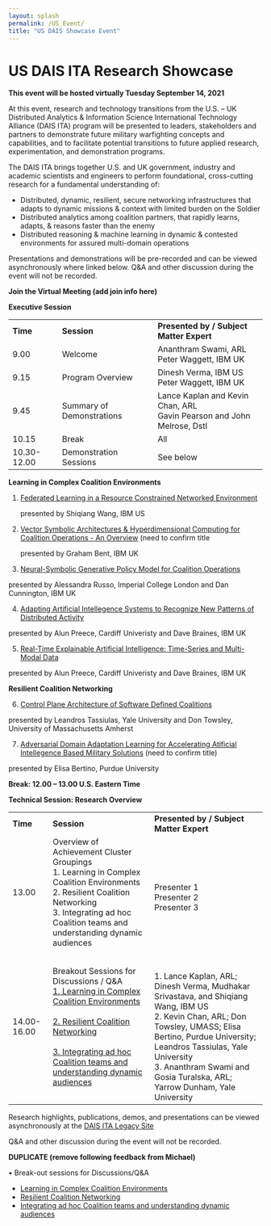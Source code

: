 ```yaml
---
layout: splash
permalink: /US_Event/
title: "US DAIS Showcase Event"
---
```


# US DAIS ITA Research Showcase
**This event will be hosted virtually Tuesday September 14, 2021**

At this event, research and technology transitions from the U.S. – UK Distributed Analytics & Information Science International Technology Alliance (DAIS ITA) program will be presented to leaders, stakeholders and partners to demonstrate future military warfighting concepts and capabilities, and to facilitate potential transitions to future applied research, experimentation, and demonstration programs.

The DAIS ITA brings together U.S. and UK government, industry and academic scientists and engineers to perform foundational, cross-cutting research for a fundamental understanding of: 
* Distributed, dynamic, resilient, secure networking infrastructures that adapts to dynamic missions & context with limited burden on the Soldier
* Distributed analytics among coalition partners, that rapidly learns, adapts, & reasons faster than the enemy
* Distributed reasoning & machine learning in dynamic & contested environments for assured multi-domain operations

Presentations and demonstrations will be pre-recorded and can be viewed asynchronously where linked below. Q&A and other discussion during the event will not be recorded.

**Join the Virtual Meeting (add join info here)**

**Executive Session**

<table>
  <tbody>
    <tr>
      <td><b>Time</b></td>
      <td><b>Session</b></td>
      <td><b>Presented by / Subject Matter Expert</b></td>
    </tr>
    <tr>
      <td>9.00</td>
      <td>Welcome</td>
      <td>Ananthram Swami, ARL<br>
      Peter Waggett, IBM UK</td>
    </tr>
    <tr>
      <td>9.15</td>
      <td>Program Overview</td>
      <td>Dinesh Verma, IBM US<br>
          Peter Waggett, IBM UK</td>
    </tr>
    <tr>
      <td>9.45</td>
      <td>Summary of Demonstrations</td>
       <td>Lance Kaplan and Kevin Chan, ARL<br>
         Gavin Pearson and John Melrose, Dstl</td>         
    </tr>
    <tr>
      <td>10.15</td>
      <td>Break</td>
      <td>All</td>
    </tr>
    <tr>
      <td>10.30-12.00</td>
      <td>Demonstration Sessions</td>
      <td>See below</td>
       </tr> 
  </tbody>
</table>

**Learning in Complex Coalition Environments**
1.	[Federated Learning in a Resource Constrained Networked Environment](/1a08/)

    presented by Shiqiang Wang, IBM US

2.	[Vector Symbolic Architectures & Hyperdimensional Computing for Coalition Operations - An Overview](/1a11/) (need to confirm title

    presented by Graham Bent, IBM UK

3.	[Neural-Symbolic Generative Policy Model for Coalition Operations](/1c02/)

presented by Alessandra Russo, Imperial College London and Dan Cunnington, IBM UK

4.	[Adapting Artificial Intellegence Systems to Recognize New Patterns of Distributed Activity](/1c16/)

presented by Alun Preece, Cardiff Univeristy and Dave Braines, IBM UK

5.	[Real-Time Explainable Artificial Intelligence: Time-Series and Multi-Modal Data](/1d01/)

presented by Alun Preece, Cardiff Univeristy and Dave Braines, IBM UK

**Resilient Coalition Networking**

6.	[Control Plane Architecture of Software Defined Coalitions](/2a08/)

presented by Leandros Tassiulas, Yale University and Don Towsley, University of Massachusetts Amherst

7.	[Adversarial Domain Adaptation Learning for Accelerating Atificial Intellegence Based Military Solutions](/2c01/) (need to confirm title)

presented by Elisa Bertino, Purdue University


**Break: 12.00 – 13.00 U.S. Eastern Time**<br>

**Technical Session: Research Overview**
<table>
  <tbody>
    <tr>
      <td><b>Time</b></td>
      <td><b>Session</b></td>
      <td><b>Presented by / Subject Matter Expert</b></td>
    </tr>
    <tr>
      <td>13.00</td>
      <td>Overview of Achievement Cluster Groupings<br>        
      1. Learning in Complex Coalition Environments<br>
      2. Resilient Coalition Networking<br>
      3. Integrating ad hoc Coalition teams and understanding dynamic audiences</td>
      <td><br>
      Presenter 1<br>
      Presenter 2<br>
      Presenter 3</td>
    </tr>
    <tr>
      <td>14.00-16.00</td>
      <td>Breakout Sessions for Discussions / Q&A<br>
        <a href="https://dais-legacy.org/cluster1/">
          1.	Learning in Complex Coalition Environments</a><br><br>
        <a href="https://dais-legacy.org/cluster2/">
          2. Resilient Coalition Networking</a><br><br>
        <a href="https://dais-legacy.org/cluster3/">
          3.	Integrating ad hoc Coalition teams and understanding dynamic audiences</a></td> 
      <td><br><br>
      1. Lance Kaplan, ARL; Dinesh Verma, Mudhakar Srivastava, and Shiqiang Wang, IBM US<br>
      2. Kevin Chan, ARL; Don Towsley, UMASS; Elisa Bertino, Purdue University; Leandros Tassiulas, Yale University<br>
      3. Ananthram Swami and Gosia Turalska, ARL; Yarrow Dunham, Yale University </td>
    </tr>
  </tbody>
</table>

Research highlights, publications, demos, and presentations can be viewed asynchronously at the [DAIS ITA Legacy Site](https://dais-legacy.org/)

Q&A and other discussion during the event will not be recorded.

**DUPLICATE (remove following feedback from Michael)**

•	Break-out sessions for Discussions/Q&A<br>
*	[Learning in Complex Coalition Environments](/cluster1/)<br>
*	[Resilient Coalition Networking](/cluster2/)<br>
*	[Integrating ad hoc Coalition teams and understanding dynamic audiences](/cluster3/)  </td>

